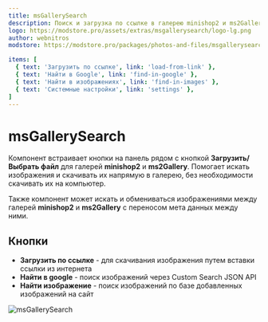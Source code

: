 ```yaml
---
title: msGallerySearch
description: Поиск и загрузка по ссылке в галерею minishop2 и ms2Gallery
logo: https://modstore.pro/assets/extras/msgallerysearch/logo-lg.png
author: webnitros
modstore: https://modstore.pro/packages/photos-and-files/msgallerysearch

items: [
  { text: 'Загрузить по ссылке', link: 'load-from-link' },
  { text: 'Найти в Google', link: 'find-in-google' },
  { text: 'Найти в изображениях', link: 'find-in-images' },
  { text: 'Системные настройки', link: 'settings' },
]
---
```

# msGallerySearch

Компонент встраивает кнопки на панель рядом с кнопкой **Загрузить/Выбрать файл** для галерей **minishop2** и **ms2Gallery**.
Помогает искать изображения и скачивать их напрямую в галерею, без необходимости скачивать их на компьютер.

Также компонент может искать и обмениваться изображениями между галерей **minishop2** и **ms2Gallery** с переносом мета данных между ними.

## Кнопки

- **Загрузить по ссылке** - для скачивания изображения путем вставки ссылки из интернета
- **Найти в google** - поиск изображений через Custom Search JSON API
- **Найти изображение** - поиск изображений по базе добавленных изображений на сайт

![msGallerySearch](https://file.modx.pro/files/5/1/b/51b9cea140ed651891d1927ba3428c2d.png)
